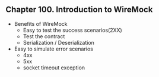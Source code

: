 
## Chapter 100. Introduction to WireMock

* Benefits of WireMock
    * Easy to test the success scenarios(2XX)
    * Test the contract
    * Serialization / Deserialization
* Easy to simulate error scenarios
    * 4xx
    * 5xx
    * socket timeout exception
